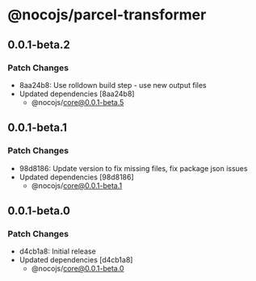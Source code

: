 # @nocojs/parcel-transformer

## 0.0.1-beta.2

### Patch Changes

- 8aa24b8: Use rolldown build step - use new output files
- Updated dependencies [8aa24b8]
  - @nocojs/core@0.0.1-beta.5

## 0.0.1-beta.1

### Patch Changes

- 98d8186: Update version to fix missing files, fix package json issues
- Updated dependencies [98d8186]
  - @nocojs/core@0.0.1-beta.1

## 0.0.1-beta.0

### Patch Changes

- d4cb1a8: Initial release
- Updated dependencies [d4cb1a8]
  - @nocojs/core@0.0.1-beta.0
